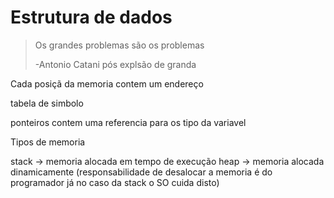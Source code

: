 # Estrutura de dados

> Os grandes problemas são os problemas
>
> -Antonio Catani pós explsão de granda

Cada posiçã da memoria contem um endereço



tabela de simbolo


ponteiros contem uma referencia para os tipo da variavel

Tipos de memoria

stack -> memoria alocada em tempo de execução
heap -> memoria alocada dinamicamente (responsabilidade de desalocar a memoria é do programador já no caso da stack o SO cuida disto) 


